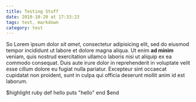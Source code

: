 ```yaml
---
title: Testing Stuff
date: 2010-10-20 at 17:33:23
tags: test, markdown
category: test
---
```


So Lorem ipsum dolor *sit amet*, consectetur adipisicing elit, sed do eiusmod tempor incididunt ut labore et dolore magna aliqua. Ut enim __ad minim__ veniam, quis nostrud exercitation ullamco laboris nisi ut aliquip ex ea commodo consequat. Duis aute irure dolor in reprehenderit in voluptate velit esse cillum dolore eu fugiat nulla pariatur. Excepteur sint occaecat cupidatat non proident, sunt in culpa qui officia deserunt mollit anim id est laborum.  

$highlight ruby
def hello
  puts "hello"
end
$end